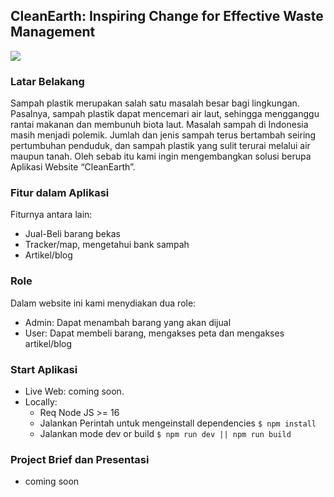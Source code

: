 ## CleanEarth: Inspiring Change for Effective Waste Management
![](https://images.unsplash.com/photo-1641895862407-d4e23bccc950?ixlib=rb-4.0.3&ixid=M3wxMjA3fDB8MHxwaG90by1wYWdlfHx8fGVufDB8fHx8fA%3D%3D&auto=format&fit=crop&w=1170&q=80)
### Latar Belakang
Sampah plastik merupakan salah satu masalah besar bagi lingkungan. Pasalnya, sampah plastik dapat mencemari air laut, sehingga mengganggu rantai makanan dan membunuh biota laut. Masalah sampah di Indonesia masih menjadi polemik. Jumlah dan jenis sampah terus bertambah seiring pertumbuhan penduduk, dan sampah plastik yang sulit terurai melalui air maupun tanah. Oleh sebab itu kami ingin mengembangkan solusi berupa Aplikasi Website “CleanEarth”.
### Fitur dalam Aplikasi
Fiturnya antara lain:
- Jual-Beli barang bekas
- Tracker/map, mengetahui bank sampah
- Artikel/blog
### Role
Dalam website ini kami menydiakan dua role:
- Admin: Dapat menambah barang yang akan dijual
- User: Dapat membeli barang, mengakses peta dan mengakses artikel/blog 
### Start Aplikasi
+ Live Web: coming soon.
+ Locally:
  * Req
    Node JS >= 16
  * Jalankan Perintah untuk mengeinstall dependencies
  `$ npm install`
  * Jalankan mode dev or build
  `$ npm run dev || npm run build`
### Project Brief dan Presentasi
- coming soon
